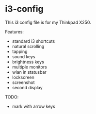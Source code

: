 # i3-config

This i3 config file is for my Thinkpad X250.

Features:
- standard i3 shortcuts
- natural scrolling
- tapping
- sound keys
- brightness keys
- multiple monitors
- wlan in statusbar
- lockscreen
- screenshot
- second display

TODO:
- mark with arrow keys

